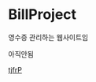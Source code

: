 # BillProject
  
  
  
영수증 관리하는 웹사이트임  

아직안됨 

[tjfrP](https://docs.google.com/document/d/1d7bFaQs8Z2JUYpIWrAHMu8bixb-HdAB3iJCQYiZW3Jc/edit?usp=sharing)
